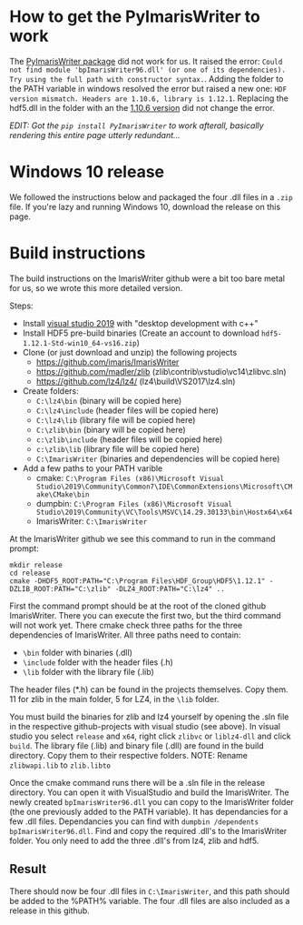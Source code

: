 # How to get the PyImarisWriter to work
The [PyImarisWriter package](https://pypi.org/project/PyImarisWriter/) did not work for us. It raised the error: `Could not find module 'bpImarisWriter96.dll' (or one of its dependencies). Try using the full path with constructor syntax.`. Adding the folder to the PATH variable in windows resolved the error but raised a new one: `HDF version mismatch. Headers are 1.10.6, library is 1.12.1`. Replacing the hdf5.dll in the folder with an the [1.10.6 version](https://www.hdfgroup.org/downloads/hdf5/) did not change the error.

_EDIT: Got the `pip install PyImarisWriter` to work afterall, basically rendering this entire page utterly redundant..._

# Windows 10 release
We followed the instructions below and packaged the four .dll files in a `.zip` file. If you're lazy and running Windows 10, download the release on this page.

# Build instructions
The build instructions on the ImarisWriter github were a bit too bare metal for us, so we wrote this more detailed version.

Steps:
* Install [visual studio 2019](https://visualstudio.microsoft.com/thank-you-downloading-visual-studio/?sku=Community&rel=16) with "desktop development with c++"
* Install HDF5 pre-build binaries (Create an account to download `hdf5-1.12.1-Std-win10_64-vs16.zip`)
* Clone (or just download and unzip) the following projects
  * https://github.com/imaris/ImarisWriter
  * https://github.com/madler/zlib (zlib\contrib\vstudio\vc14\zlibvc.sln)
  * https://github.com/lz4/lz4/  (lz4\build\VS2017\lz4.sln)
* Create folders:
  * `C:\lz4\bin` (binary will be copied here)
  * `C:\lz4\include` (header files will be copied here)
  * `C:\lz4\lib` (library file will be copied here)
  * `C:\zlib\bin` (binary will be copied here)
  * `c:\zlib\include` (header files will be copied here)
  * `c:\zlib\lib` (library file will be copied here)
  * `C:\ImarisWriter` (binaries and dependencies will be copied here)
* Add a few paths to your PATH varible
  * cmake: `C:\Program Files (x86)\Microsoft Visual Studio\2019\Community\Common7\IDE\CommonExtensions\Microsoft\CMake\CMake\bin`
  * dumpbin: `C:\Program Files (x86)\Microsoft Visual Studio\2019\Community\VC\Tools\MSVC\14.29.30133\bin\Hostx64\x64`
  * ImarisWriter: `C:\ImarisWriter`

At the ImarisWriter github we see this command to run in the command prompt:
```
mkdir release
cd release
cmake -DHDF5_ROOT:PATH="C:\Program Files\HDF_Group\HDF5\1.12.1" -DZLIB_ROOT:PATH="C:\zlib" -DLZ4_ROOT:PATH="C:\lz4" ..
```
First the command prompt should be at the root of the cloned github ImarisWriter. There you can execute the first two, but the third command will not work yet.
There cmake check three paths for the three dependencies of ImarisWriter. All three paths need to contain:
* `\bin` folder with binaries (.dll) 
* `\include` folder with the header files (.h)
* `\lib` folder with the library file (.lib) 

The header files (\*.h) can be found in the projects themselves. Copy them. 11 for zlib in the main folder, 5 for LZ4, in the `\lib` folder.

You must build the binaries for zlib and lz4 yourself by opening the .sln file in the respective github-projects with visual studio (see above). In visual studio you select `release` and `x64`, right click `zlibvc` or `liblz4-dll` and click `build`. The library file (.lib) and binary file (.dll) are found in the build directory. Copy them to their respective folders.
NOTE: Rename `zlibwapi.lib` to `zlib.libto`

Once
the cmake command runs there will be a .sln file in the release directory. You can open it with VisualStudio and build the ImarisWriter. 
The newly created `bpImarisWriter96.dll` you can copy to the ImarisWriter folder (the one previously added to the PATH variable). It has dependancies for a few .dll files. Dependancies you can find with `dumpbin /dependents bpImarisWriter96.dll`. Find and copy the required .dll's to the ImarisWriter folder. You only need to add the three .dll's from lz4, zlib and hdf5. 

## Result
There should now be four .dll files in `C:\ImarisWriter`, and this path should be added to the %PATH% variable.
The four .dll files are also included as a release in this github.
